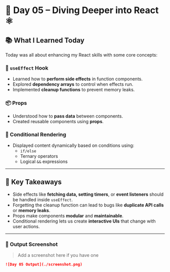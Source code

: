 # 🚀 Day 05 – Diving Deeper into React ⚛️

## 📚 What I Learned Today

Today was all about enhancing my React skills with some core concepts:

### 🔁 `useEffect` Hook
- Learned how to **perform side effects** in function components.
- Explored **dependency arrays** to control when effects run.
- Implemented **cleanup functions** to prevent memory leaks.

### 📦 Props
- Understood how to **pass data** between components.
- Created reusable components using **props**.

### 🔀 Conditional Rendering
- Displayed content dynamically based on conditions using:
  - `if/else`
  - Ternary operators
  - Logical `&&` expressions

---

## 🧠 Key Takeaways

- Side effects like **fetching data, setting timers**, or **event listeners** should be handled inside `useEffect`.
- Forgetting the cleanup function can lead to bugs like **duplicate API calls** or **memory leaks**.
- Props make components **modular** and **maintainable**.
- Conditional rendering lets us create **interactive UIs** that change with user actions.

---

### 📸 Output Screenshot

> Add a screenshot here if you have one  
```markdown
![Day 05 Output](./screenshot.png)
